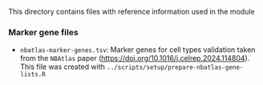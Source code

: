This directory contains files with reference information used in the module

### Marker gene files

* `nbatlas-marker-genes.tsv`: Marker genes for cell types validation taken from the `NBAtlas` paper (<https://doi.org/10.1016/j.celrep.2024.114804>).
This file was created with `../scripts/setup/prepare-nbatlas-gene-lists.R`
